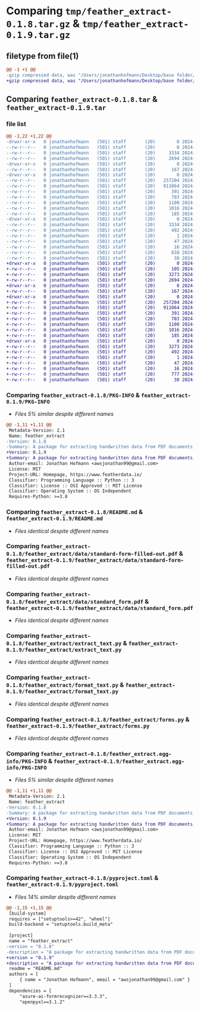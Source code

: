 # Comparing `tmp/feather_extract-0.1.8.tar.gz` & `tmp/feather_extract-0.1.9.tar.gz`

## filetype from file(1)

```diff
@@ -1 +1 @@
-gzip compressed data, was "/Users/jonathanhofmann/Desktop/base folder/dist/.tmp-p01zcot2/feather_extract-0.1.8.tar", last modified: Fri May 17 02:14:26 2024, max compression
+gzip compressed data, was "/Users/jonathanhofmann/Desktop/base folder/dist/.tmp-dg6v10do/feather_extract-0.1.9.tar", last modified: Fri May 17 02:27:45 2024, max compression
```

## Comparing `feather_extract-0.1.8.tar` & `feather_extract-0.1.9.tar`

### file list

```diff
@@ -1,22 +1,22 @@
-drwxr-xr-x   0 jonathanhofmann   (501) staff       (20)        0 2024-05-17 02:14:26.023209 feather_extract-0.1.8/
--rw-r--r--   0 jonathanhofmann   (501) staff       (20)        0 2024-05-17 02:12:14.000000 feather_extract-0.1.8/MANIFEST.in
--rw-r--r--   0 jonathanhofmann   (501) staff       (20)     3334 2024-05-17 02:14:26.022930 feather_extract-0.1.8/PKG-INFO
--rw-r--r--   0 jonathanhofmann   (501) staff       (20)     2694 2024-05-16 21:46:44.000000 feather_extract-0.1.8/README.md
-drwxr-xr-x   0 jonathanhofmann   (501) staff       (20)        0 2024-05-17 02:14:26.018407 feather_extract-0.1.8/feather_extract/
--rw-r--r--   0 jonathanhofmann   (501) staff       (20)      167 2024-05-16 19:50:44.000000 feather_extract-0.1.8/feather_extract/__init__.py
-drwxr-xr-x   0 jonathanhofmann   (501) staff       (20)        0 2024-05-17 02:14:26.020816 feather_extract-0.1.8/feather_extract/data/
--rw-r--r--   0 jonathanhofmann   (501) staff       (20)   257204 2024-05-17 01:28:12.000000 feather_extract-0.1.8/feather_extract/data/standard-form-filled-out.pdf
--rw-r--r--   0 jonathanhofmann   (501) staff       (20)   911064 2024-05-16 19:49:23.000000 feather_extract-0.1.8/feather_extract/data/standard_form.pdf
--rw-r--r--   0 jonathanhofmann   (501) staff       (20)      391 2024-05-17 00:45:12.000000 feather_extract-0.1.8/feather_extract/excel_writer.py
--rw-r--r--   0 jonathanhofmann   (501) staff       (20)      703 2024-05-15 21:36:11.000000 feather_extract-0.1.8/feather_extract/extract_text.py
--rw-r--r--   0 jonathanhofmann   (501) staff       (20)     1100 2024-05-15 21:47:36.000000 feather_extract-0.1.8/feather_extract/format_text.py
--rw-r--r--   0 jonathanhofmann   (501) staff       (20)     1016 2024-05-17 00:41:37.000000 feather_extract-0.1.8/feather_extract/forms.py
--rw-r--r--   0 jonathanhofmann   (501) staff       (20)      185 2024-05-15 21:36:13.000000 feather_extract-0.1.8/feather_extract/utils.py
-drwxr-xr-x   0 jonathanhofmann   (501) staff       (20)        0 2024-05-17 02:14:26.022600 feather_extract-0.1.8/feather_extract.egg-info/
--rw-r--r--   0 jonathanhofmann   (501) staff       (20)     3334 2024-05-17 02:14:26.000000 feather_extract-0.1.8/feather_extract.egg-info/PKG-INFO
--rw-r--r--   0 jonathanhofmann   (501) staff       (20)      492 2024-05-17 02:14:26.000000 feather_extract-0.1.8/feather_extract.egg-info/SOURCES.txt
--rw-r--r--   0 jonathanhofmann   (501) staff       (20)        1 2024-05-17 02:14:26.000000 feather_extract-0.1.8/feather_extract.egg-info/dependency_links.txt
--rw-r--r--   0 jonathanhofmann   (501) staff       (20)       47 2024-05-17 02:14:26.000000 feather_extract-0.1.8/feather_extract.egg-info/requires.txt
--rw-r--r--   0 jonathanhofmann   (501) staff       (20)       16 2024-05-17 02:14:26.000000 feather_extract-0.1.8/feather_extract.egg-info/top_level.txt
--rw-r--r--   0 jonathanhofmann   (501) staff       (20)      838 2024-05-17 02:14:14.000000 feather_extract-0.1.8/pyproject.toml
--rw-r--r--   0 jonathanhofmann   (501) staff       (20)       38 2024-05-17 02:14:26.023274 feather_extract-0.1.8/setup.cfg
+drwxr-xr-x   0 jonathanhofmann   (501) staff       (20)        0 2024-05-17 02:27:45.288064 feather_extract-0.1.9/
+-rw-r--r--   0 jonathanhofmann   (501) staff       (20)      105 2024-05-17 02:26:05.000000 feather_extract-0.1.9/MANIFEST.in
+-rw-r--r--   0 jonathanhofmann   (501) staff       (20)     3273 2024-05-17 02:27:45.287768 feather_extract-0.1.9/PKG-INFO
+-rw-r--r--   0 jonathanhofmann   (501) staff       (20)     2694 2024-05-16 21:46:44.000000 feather_extract-0.1.9/README.md
+drwxr-xr-x   0 jonathanhofmann   (501) staff       (20)        0 2024-05-17 02:27:45.283435 feather_extract-0.1.9/feather_extract/
+-rw-r--r--   0 jonathanhofmann   (501) staff       (20)      167 2024-05-16 19:50:44.000000 feather_extract-0.1.9/feather_extract/__init__.py
+drwxr-xr-x   0 jonathanhofmann   (501) staff       (20)        0 2024-05-17 02:27:45.285686 feather_extract-0.1.9/feather_extract/data/
+-rw-r--r--   0 jonathanhofmann   (501) staff       (20)   257204 2024-05-17 01:28:12.000000 feather_extract-0.1.9/feather_extract/data/standard-form-filled-out.pdf
+-rw-r--r--   0 jonathanhofmann   (501) staff       (20)   911064 2024-05-16 19:49:23.000000 feather_extract-0.1.9/feather_extract/data/standard_form.pdf
+-rw-r--r--   0 jonathanhofmann   (501) staff       (20)      391 2024-05-17 00:45:12.000000 feather_extract-0.1.9/feather_extract/excel_writer.py
+-rw-r--r--   0 jonathanhofmann   (501) staff       (20)      703 2024-05-15 21:36:11.000000 feather_extract-0.1.9/feather_extract/extract_text.py
+-rw-r--r--   0 jonathanhofmann   (501) staff       (20)     1100 2024-05-15 21:47:36.000000 feather_extract-0.1.9/feather_extract/format_text.py
+-rw-r--r--   0 jonathanhofmann   (501) staff       (20)     1016 2024-05-17 00:41:37.000000 feather_extract-0.1.9/feather_extract/forms.py
+-rw-r--r--   0 jonathanhofmann   (501) staff       (20)      185 2024-05-15 21:36:13.000000 feather_extract-0.1.9/feather_extract/utils.py
+drwxr-xr-x   0 jonathanhofmann   (501) staff       (20)        0 2024-05-17 02:27:45.287423 feather_extract-0.1.9/feather_extract.egg-info/
+-rw-r--r--   0 jonathanhofmann   (501) staff       (20)     3273 2024-05-17 02:27:45.000000 feather_extract-0.1.9/feather_extract.egg-info/PKG-INFO
+-rw-r--r--   0 jonathanhofmann   (501) staff       (20)      492 2024-05-17 02:27:45.000000 feather_extract-0.1.9/feather_extract.egg-info/SOURCES.txt
+-rw-r--r--   0 jonathanhofmann   (501) staff       (20)        1 2024-05-17 02:27:45.000000 feather_extract-0.1.9/feather_extract.egg-info/dependency_links.txt
+-rw-r--r--   0 jonathanhofmann   (501) staff       (20)       47 2024-05-17 02:27:45.000000 feather_extract-0.1.9/feather_extract.egg-info/requires.txt
+-rw-r--r--   0 jonathanhofmann   (501) staff       (20)       16 2024-05-17 02:27:45.000000 feather_extract-0.1.9/feather_extract.egg-info/top_level.txt
+-rw-r--r--   0 jonathanhofmann   (501) staff       (20)      777 2024-05-17 02:27:34.000000 feather_extract-0.1.9/pyproject.toml
+-rw-r--r--   0 jonathanhofmann   (501) staff       (20)       38 2024-05-17 02:27:45.288130 feather_extract-0.1.9/setup.cfg
```

### Comparing `feather_extract-0.1.8/PKG-INFO` & `feather_extract-0.1.9/PKG-INFO`

 * *Files 5% similar despite different names*

```diff
@@ -1,11 +1,11 @@
 Metadata-Version: 2.1
 Name: feather_extract
-Version: 0.1.8
-Summary: A package for extracting handwritten data from PDF documents, and returning an Excel workbook output. Designed for bar / restaurant industry inventory management.
+Version: 0.1.9
+Summary: A package for extracting handwritten data from PDF documents, and returning an Excel workbook output.
 Author-email: Jonathan Hofmann <awsjonathan99@gmail.com>
 License: MIT
 Project-URL: Homepage, https://www.featherdata.io/
 Classifier: Programming Language :: Python :: 3
 Classifier: License :: OSI Approved :: MIT License
 Classifier: Operating System :: OS Independent
 Requires-Python: >=3.8
```

### Comparing `feather_extract-0.1.8/README.md` & `feather_extract-0.1.9/README.md`

 * *Files identical despite different names*

### Comparing `feather_extract-0.1.8/feather_extract/data/standard-form-filled-out.pdf` & `feather_extract-0.1.9/feather_extract/data/standard-form-filled-out.pdf`

 * *Files identical despite different names*

### Comparing `feather_extract-0.1.8/feather_extract/data/standard_form.pdf` & `feather_extract-0.1.9/feather_extract/data/standard_form.pdf`

 * *Files identical despite different names*

### Comparing `feather_extract-0.1.8/feather_extract/extract_text.py` & `feather_extract-0.1.9/feather_extract/extract_text.py`

 * *Files identical despite different names*

### Comparing `feather_extract-0.1.8/feather_extract/format_text.py` & `feather_extract-0.1.9/feather_extract/format_text.py`

 * *Files identical despite different names*

### Comparing `feather_extract-0.1.8/feather_extract/forms.py` & `feather_extract-0.1.9/feather_extract/forms.py`

 * *Files identical despite different names*

### Comparing `feather_extract-0.1.8/feather_extract.egg-info/PKG-INFO` & `feather_extract-0.1.9/feather_extract.egg-info/PKG-INFO`

 * *Files 5% similar despite different names*

```diff
@@ -1,11 +1,11 @@
 Metadata-Version: 2.1
 Name: feather_extract
-Version: 0.1.8
-Summary: A package for extracting handwritten data from PDF documents, and returning an Excel workbook output. Designed for bar / restaurant industry inventory management.
+Version: 0.1.9
+Summary: A package for extracting handwritten data from PDF documents, and returning an Excel workbook output.
 Author-email: Jonathan Hofmann <awsjonathan99@gmail.com>
 License: MIT
 Project-URL: Homepage, https://www.featherdata.io/
 Classifier: Programming Language :: Python :: 3
 Classifier: License :: OSI Approved :: MIT License
 Classifier: Operating System :: OS Independent
 Requires-Python: >=3.8
```

### Comparing `feather_extract-0.1.8/pyproject.toml` & `feather_extract-0.1.9/pyproject.toml`

 * *Files 14% similar despite different names*

```diff
@@ -1,15 +1,15 @@
 [build-system]
 requires = ["setuptools>=42", "wheel"]
 build-backend = "setuptools.build_meta"
 
 [project]
 name = "feather_extract"
-version = "0.1.8"
-description = "A package for extracting handwritten data from PDF documents, and returning an Excel workbook output. Designed for bar / restaurant industry inventory management."
+version = "0.1.9"
+description = "A package for extracting handwritten data from PDF documents, and returning an Excel workbook output."
 readme = "README.md"
 authors = [
     { name = "Jonathan Hofmann", email = "awsjonathan99@gmail.com" }
 ]
 dependencies = [
     "azure-ai-formrecognizer==3.3.3",
     "openpyxl==3.1.2"
```

